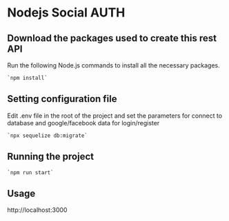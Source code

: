 # Nodejs Social AUTH

## Download the packages used to create this rest API
Run the following Node.js commands to install all the necessary packages.

```
`npm install`
```

## Setting configuration file
Edit .env file in the root of the project and set the parameters for connect to database and google/facebook data for login/register

```
`npx sequelize db:migrate`
```

## Running the project

```
`npm run start`
```

## Usage

http://localhost:3000